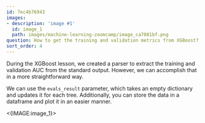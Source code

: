 ```yaml
---
id: 7ec4b76943
images:
- description: 'image #1'
  id: image_1
  path: images/machine-learning-zoomcamp/image_ca7081bf.png
question: How to get the training and validation metrics from XGBoost?
sort_order: 4
---
```


During the XGBoost lesson, we created a parser to extract the training and validation AUC from the standard output. However, we can accomplish that in a more straightforward way.

We can use the `evals_result` parameter, which takes an empty dictionary and updates it for each tree. Additionally, you can store the data in a dataframe and plot it in an easier manner.

<{IMAGE:image_1}>
